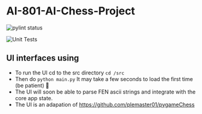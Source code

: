 # AI-801-AI-Chess-Project

![pylint status](https://github.com/zarkos99/AI-801-AI-Chess-Project/actions/workflows/pylint.yml/badge.svg?branch=setup-pylint)

![Unit Tests](https://github.com/Zarkos99/AI-801-AI-Chess-Project/actions/workflows/python-app.yml/badge.svg)

## UI interfaces using
- To run the UI cd to the src directory `cd /src`
- Then do `python main.py` It may take a few seconds to load the first time  (be patient) 🐇
- The UI will soon be able to parse FEN ascii strings and integrate with the core app state.
- The UI is an adapation of https://github.com/plemaster01/pygameChess
